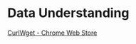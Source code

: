 # Data Understanding

[CurlWget - Chrome Web Store](https://chrome.google.com/webstore/detail/curlwget/jmocjfidanebdlinpbcdkcmgdifblncg)

